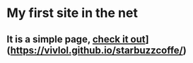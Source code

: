 # My first site in the net
## It is a simple page, [check it out](https://pages.github.com/)](https://vivlol.github.io/starbuzzcoffe/)
